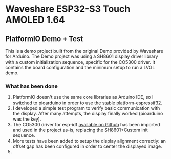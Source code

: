 # Waveshare ESP32-S3 Touch AMOLED 1.64
## PlatformIO Demo + Test

This is a demo project built from the original Demo provided by Waveshare for Arduino.
The Demo project was using a SH8601 display driver library with a custom initialization sequence, specific for the CO5300 driver.
It contains the board configuration and the minimum setup to run a LVGL demo.

### What has been done

1. PlatformIO doesn't use the same core libraries as Arduino IDE, so I switched to pioarduino in order to use
   the stable platform-espressif32.
2. I developed a simple test program to verify basic communication with the display. After many attempts, the display finally worked (pioarduino was the key).
3. The CO5300 driver for esp-idf [available on Github](https://github.com/espressif/esp-iot-solution/tree/master/components/display/lcd/esp_lcd_co5300) has been imported and used in the project as-is, replacing the SH8601+Custom init sequence.
4. More tests have been added to setup the display alignment correctly: an offset gap has been configured in order to center the displayed image.
5. 